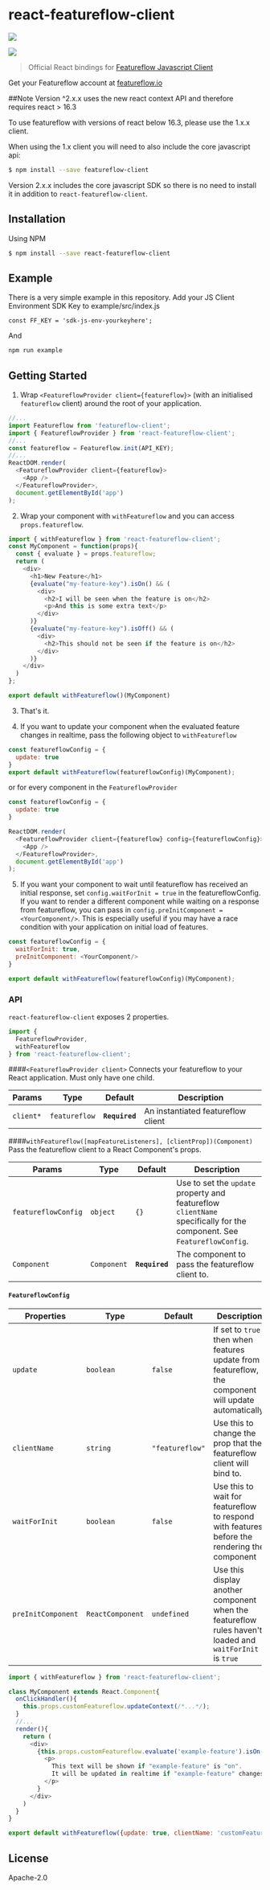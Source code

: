 # react-featureflow-client

[![][npm-img]][npm-url]

[![][dependency-img]][dependency-url]

> Official React bindings for [Featureflow Javascript Client](https://github.com/featureflow/featureflow-javascript-sdk)

Get your Featureflow account at [featureflow.io](http://www.featureflow.io)

##Note
Version ^2.x.x uses the new react context API and therefore requires react > 16.3

To use featureflow with versions of react below 16.3, please use the 1.x.x client.

When using the 1.x client you will need to also include the core javascript api:
```bash
$ npm install --save featureflow-client
```
Version 2.x.x includes the core javascript SDK so there is no need to install it in addition to `react-featureflow-client`.

## Installation

Using NPM
```bash
$ npm install --save react-featureflow-client

```
## Example
There is a very simple example in this repository. Add your JS Client Environment SDK Key to example/src/index.js

```const FF_KEY = 'sdk-js-env-yourkeyhere';```

And
```java
npm run example
```

## Getting Started
1. Wrap `<FeatureflowProvider client={featureflow}>` (with an initialised `featureflow` client) around the root of your application.
```javascript
//...
import Featureflow from 'featureflow-client';
import { FeatureflowProvider } from 'react-featureflow-client';
//...
const featureflow = Featureflow.init(API_KEY);
//...
ReactDOM.render(
  <FeatureflowProvider client={featureflow}>
    <App />
  </FeatureflowProvider>,
  document.getElementById('app')
);
```
2. Wrap your component with `withFeatureflow` and you can access `props.featureflow`.
```javascript
import { withFeatureflow } from 'react-featureflow-client';
const MyComponent = function(props){
  const { evaluate } = props.featureflow;
  return (
    <div>
      <h1>New Feature</h1>
      {evaluate("my-feature-key").isOn() && (
        <div>
          <h2>I will be seen when the feature is on</h2>
          <p>And this is some extra text</p>
        </div>
      )}
      {evaluate("my-feature-key").isOff() && (
        <div>
          <h2>This should not be seen if the feature is on</h2>
        </div>
      )}
    </div>
  )
};

export default withFeatureflow()(MyComponent)
```
3. That's it.

4. If you want to update your component when the evaluated feature changes in realtime,
   pass the following object to `withFeatureflow`
```javascript
const featureflowConfig = {
  update: true
}
export default withFeatureflow(featureflowConfig)(MyComponent);
```

or for every component in the `FeatureflowProvider`

```javascript
const featureflowConfig = {
  update: true
}

ReactDOM.render(
  <FeatureflowProvider client={featureflow} config={featureflowConfig}>
    <App />
  </FeatureflowProvider>,
  document.getElementById('app')
);
```

5. If you want your component to wait until featureflow has received an initial response, set `config.waitForInit = true`
   in the featureflowConfig. If you want to render a different component while waiting on a
   response from featureflow, you can pass in `config.preInitComponent = <YourComponent/>`.
   This is especially useful if you may have a race condition with your application on initial load of features.

```javascript
const featureflowConfig = {
  waitForInit: true,
  preInitComponent: <YourComponent/>
}

export default withFeatureflow(featureflowConfig)(MyComponent);
```

### API
`react-featureflow-client` exposes 2 properties.
```javascript
import {
  FeatureflowProvider,
  withFeatureflow
} from 'react-featureflow-client';
```
####`<FeatureflowProvider client>`
Connects your featureflow to your React application. Must only have one child.

| Params | Type | Default | Description |
|---------------|----------|--------------|----------------------------------------------------------------|
| `client*` | `featureflow` | **`Required`** | An instantiated featureflow client |

####`withFeatureflow([mapFeatureListeners], [clientProp])(Component)`
Pass the featureflow client to a React Component's props.

| Params | Type | Default | Description |
|---------------|----------|--------------|----------------------------------------------------------------|
| `featureflowConfig` | `object` | `{}` | Use to set the `update` property and featureflow `clientName` specifically for the component. See `FeatureflowConfig`. |
| `Component` | `Component` | **`Required`** | The component to pass the featureflow client to.  |


#### `FeatureflowConfig`
| Properties | Type | Default | Description |
|---------------|----------|--------------|----------------------------------------------------------------|
| `update` | `boolean` | `false` | If set to `true` then when features update from featureflow, the component will update automatically.  |
| `clientName` | `string` | `"featureflow"` | Use this to change the prop that the featureflow client will bind to.  |
| `waitForInit` | `boolean` | `false` | Use this to wait for featureflow to respond with features before the rendering the component   |
| `preInitComponent` | `ReactComponent` | `undefined` | Use this display another component when the featureflow rules haven't loaded and `waitForInit` is `true`  |


```javascript
import { withFeatureflow } from 'react-featureflow-client';

class MyComponent extends React.Component{
  onClickHandler(){
    this.props.customFeatureflow.updateContext(/*...*/);
  }
  //...
  render(){
    return (
      <div>
        {this.props.customFeatureflow.evaluate('example-feature').isOn() &&
          <p>
            This text will be shown if "example-feature" is "on".
            It will be updated in realtime if "example-feature" changes it's value.
          </p>
        }
      </div>
    )
  }
}

export default withFeatureflow({update: true, clientName: 'customFeatureflow'})(MyComponent);
```

## License

Apache-2.0

[npm-url]: https://nodei.co/npm/react-featureflow-client
[npm-img]: https://nodei.co/npm/react-featureflow-client.png

[dependency-url]: https://www.featureflow.io
[dependency-img]: https://www.featureflow.io/wp-content/uploads/2016/12/featureflow-web.png
